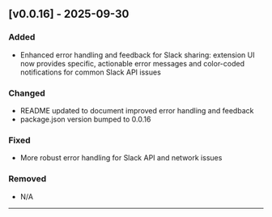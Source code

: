 ## [v0.0.16] - 2025-09-30

### Added

- Enhanced error handling and feedback for Slack sharing: extension UI now provides specific, actionable error messages and color-coded notifications for common Slack API issues

### Changed

- README updated to document improved error handling and feedback
- package.json version bumped to 0.0.16

### Fixed

- More robust error handling for Slack API and network issues

### Removed

- N/A

---
